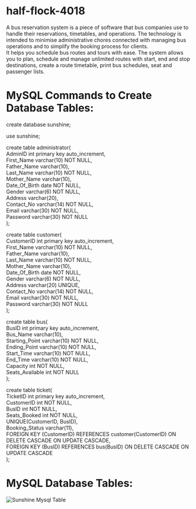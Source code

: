 # half-flock-4018
A bus reservation system is a piece of software that bus companies use to handle their reservations, timetables, and operations. The technology is intended to minimise administrative chores connected with managing bus operations and to simplify the booking process for clients.<br />
It helps you schedule bus routes and tours with ease. The system allows you to plan, schedule and manage unlimited routes with start, end and stop destinations, create a route timetable, print bus schedules, seat and passenger lists.

# MySQL Commands to Create Database Tables:

create database sunshine;

use sunshine;

create table administrator(</br>
AdminID int primary key auto_increment,</br>
First_Name varchar(10) NOT NULL,</br>
Father_Name varchar(10),</br>
Last_Name varchar(10) NOT NULL,</br>
Mother_Name varchar(10),</br>
Date_Of_Birth date NOT NULL,</br>
Gender varchar(6) NOT NULL,</br>
Address varchar(20),</br>
Contact_No varchar(14) NOT NULL,</br>
Email varchar(30) NOT NULL,</br>
Password varchar(30) NOT NULL</br>
);

create table customer(</br>
CustomerID int primary key auto_increment,</br>
First_Name varchar(10) NOT NULL,</br>
Father_Name varchar(10),</br>
Last_Name varchar(10) NOT NULL,</br>
Mother_Name varchar(10),</br>
Date_Of_Birth date NOT NULL,</br>
Gender varchar(6) NOT NULL,</br>
Address varchar(20) UNIQUE,</br>
Contact_No varchar(14) NOT NULL,</br>
Email varchar(30) NOT NULL,</br>
Password varchar(30) NOT NULL</br>
);

create table bus(</br>
BusID int primary key auto_increment,</br>
Bus_Name varchar(10),</br>
Starting_Point varchar(10) NOT NULL,</br>
Ending_Point varchar(10) NOT NULL,</br>
Start_Time varchar(10) NOT NULL,</br>
End_Time varchar(10) NOT NULL,</br>
Capacity int NOT NULL,</br>
Seats_Available int NOT NULL</br>
);

create table ticket(</br>
TicketID int primary key auto_increment,</br>
CustomerID int NOT NULL,</br>
BusID int NOT NULL,</br>
Seats_Booked int NOT NULL,</br>
UNIQUE(CustomerID, BusID),</br>
Booking_Status varchar(11),</br>
FOREIGN KEY (CustomerID) REFERENCES customer(CustomerID) ON DELETE CASCADE ON UPDATE CASCADE,</br>
FOREIGN KEY (BusID) REFERENCES bus(BusID) ON DELETE CASCADE ON UPDATE CASCADE</br>
);

# MySQL Database Tables:

![Sunshine Mysql Table](https://user-images.githubusercontent.com/107460330/208612792-e45fdeb3-edda-4f48-a821-c58cb39db3e0.png)
